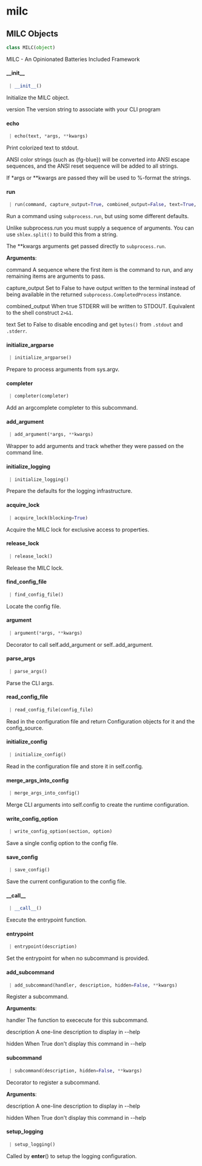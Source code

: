 <a name="milc"></a>
# milc

<a name="milc.MILC"></a>
## MILC Objects

```python
class MILC(object)
```

MILC - An Opinionated Batteries Included Framework

<a name="milc.MILC.__init__"></a>
#### \_\_init\_\_

```python
 | __init__()
```

Initialize the MILC object.

version
    The version string to associate with your CLI program

<a name="milc.MILC.echo"></a>
#### echo

```python
 | echo(text, *args, **kwargs)
```

Print colorized text to stdout.

ANSI color strings (such as {fg-blue}) will be converted into ANSI
escape sequences, and the ANSI reset sequence will be added to all
strings.

If *args or **kwargs are passed they will be used to %-format the strings.

<a name="milc.MILC.run"></a>
#### run

```python
 | run(command, capture_output=True, combined_output=False, text=True, **kwargs)
```

Run a command using `subprocess.run`, but using some different defaults.

Unlike subprocess.run you must supply a sequence of arguments. You can use `shlex.split()` to build this from a string.

The **kwargs arguments get passed directly to `subprocess.run`.

**Arguments**:

  command
  A sequence where the first item is the command to run, and any remaining items are arguments to pass.
  
  capture_output
  Set to False to have output written to the terminal instead of being available in the returned `subprocess.CompletedProcess` instance.
  
  combined_output
  When true STDERR will be written to STDOUT. Equivalent to the shell construct `2>&1`.
  
  text
  Set to False to disable encoding and get `bytes()` from `.stdout` and `.stderr`.

<a name="milc.MILC.initialize_argparse"></a>
#### initialize\_argparse

```python
 | initialize_argparse()
```

Prepare to process arguments from sys.argv.

<a name="milc.MILC.completer"></a>
#### completer

```python
 | completer(completer)
```

Add an argcomplete completer to this subcommand.

<a name="milc.MILC.add_argument"></a>
#### add\_argument

```python
 | add_argument(*args, **kwargs)
```

Wrapper to add arguments and track whether they were passed on the command line.

<a name="milc.MILC.initialize_logging"></a>
#### initialize\_logging

```python
 | initialize_logging()
```

Prepare the defaults for the logging infrastructure.

<a name="milc.MILC.acquire_lock"></a>
#### acquire\_lock

```python
 | acquire_lock(blocking=True)
```

Acquire the MILC lock for exclusive access to properties.

<a name="milc.MILC.release_lock"></a>
#### release\_lock

```python
 | release_lock()
```

Release the MILC lock.

<a name="milc.MILC.find_config_file"></a>
#### find\_config\_file

```python
 | find_config_file()
```

Locate the config file.

<a name="milc.MILC.argument"></a>
#### argument

```python
 | argument(*args, **kwargs)
```

Decorator to call self.add_argument or self.<subcommand>.add_argument.

<a name="milc.MILC.parse_args"></a>
#### parse\_args

```python
 | parse_args()
```

Parse the CLI args.

<a name="milc.MILC.read_config_file"></a>
#### read\_config\_file

```python
 | read_config_file(config_file)
```

Read in the configuration file and return Configuration objects for it and the config_source.

<a name="milc.MILC.initialize_config"></a>
#### initialize\_config

```python
 | initialize_config()
```

Read in the configuration file and store it in self.config.

<a name="milc.MILC.merge_args_into_config"></a>
#### merge\_args\_into\_config

```python
 | merge_args_into_config()
```

Merge CLI arguments into self.config to create the runtime configuration.

<a name="milc.MILC.write_config_option"></a>
#### write\_config\_option

```python
 | write_config_option(section, option)
```

Save a single config option to the config file.

<a name="milc.MILC.save_config"></a>
#### save\_config

```python
 | save_config()
```

Save the current configuration to the config file.

<a name="milc.MILC.__call__"></a>
#### \_\_call\_\_

```python
 | __call__()
```

Execute the entrypoint function.

<a name="milc.MILC.entrypoint"></a>
#### entrypoint

```python
 | entrypoint(description)
```

Set the entrypoint for when no subcommand is provided.

<a name="milc.MILC.add_subcommand"></a>
#### add\_subcommand

```python
 | add_subcommand(handler, description, hidden=False, **kwargs)
```

Register a subcommand.

**Arguments**:

  
  handler
  The function to exececute for this subcommand.
  
  description
  A one-line description to display in --help
  
  hidden
  When True don't display this command in --help

<a name="milc.MILC.subcommand"></a>
#### subcommand

```python
 | subcommand(description, hidden=False, **kwargs)
```

Decorator to register a subcommand.

**Arguments**:

  
  description
  A one-line description to display in --help
  
  hidden
  When True don't display this command in --help

<a name="milc.MILC.setup_logging"></a>
#### setup\_logging

```python
 | setup_logging()
```

Called by __enter__() to setup the logging configuration.

